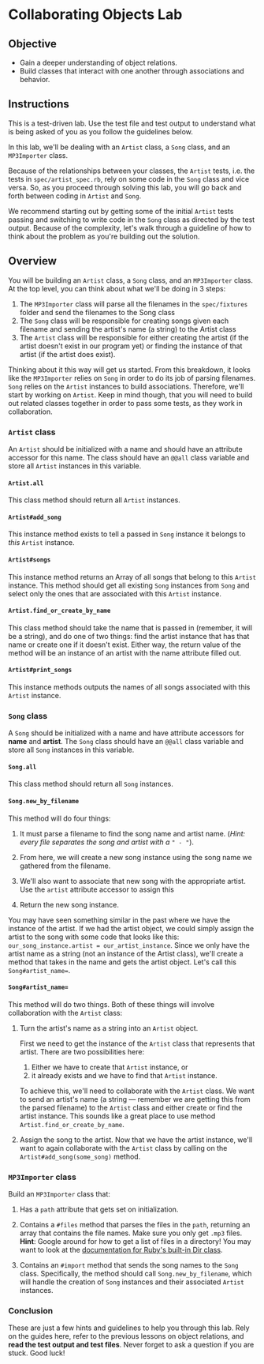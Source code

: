 # Collaborating Objects Lab

## Objective

- Gain a deeper understanding of object relations.
- Build classes that interact with one another through associations and behavior.

## Instructions

This is a test-driven lab. Use the test file and test output to understand what
is being asked of you as you follow the guidelines below.

In this lab, we'll be dealing with an `Artist` class, a `Song` class, and an
`MP3Importer` class.

Because of the relationships between your classes, the `Artist` tests, i.e. the
tests in `spec/artist_spec.rb`, rely on some code in the `Song` class and vice
versa. So, as you proceed through solving this lab, you will go back and forth
between coding in `Artist` and `Song`.

We recommend starting out by getting some of the initial `Artist` tests passing
and switching to write code in the `Song` class as directed by the test output.
Because of the complexity, let's walk through a guideline of how to think about
the problem as you're building out the solution.

## Overview

You will be building an `Artist` class, a `Song` class, and an `MP3Importer`
class. At the top level, you can think about what we'll be doing in 3 steps:

1. The `MP3Importer` class will parse all the filenames in the `spec/fixtures` folder
   and send the filenames to the Song class
2. The `Song` class will be responsible for creating songs given each filename and
   sending the artist's name (a string) to the Artist class
3. The `Artist` class will be responsible for either creating the artist (if the
   artist doesn't exist in our program yet) or finding the instance of that
   artist (if the artist does exist).

Thinking about it this way will get us started. From this breakdown, it looks
like the `MP3Importer` relies on `Song` in order to do its job of parsing
filenames. `Song` relies on the `Artist` instances to build associations.
Therefore, we'll start by working on `Artist`. Keep in mind though, that you
will need to build out related classes together in order to pass some tests, as
they work in collaboration.

### `Artist` class

An `Artist` should be initialized with a name and should have an attribute
accessor for this name. The class should have an `@@all` class variable and
store all `Artist` instances in this variable.

#### `Artist.all`

This class method should return all `Artist` instances.

#### `Artist#add_song`

This instance method exists to tell a passed in `Song` instance it belongs to
_this_ `Artist` instance.

#### `Artist#songs`

This instance method returns an Array of all songs that belong to this `Artist`
instance. This method should get all existing `Song` instances from `Song` and
select only the ones that are associated with this `Artist` instance.

#### `Artist.find_or_create_by_name`

This class method should take the name that is passed in (remember, it will be a
string), and do one of two things: find the artist instance that has that name
or create one if it doesn't exist. Either way, the return value of the method
will be an instance of an artist with the name attribute filled out.

#### `Artist#print_songs`

This instance methods outputs the names of all songs associated with this
`Artist` instance.

### `Song` class

A `Song` should be initialized with a name and have attribute accessors for
**name** and **artist**. The `Song` class should have an `@@all` class variable
and store all `Song` instances in this variable.

#### `Song.all`

This class method should return all `Song` instances.

#### `Song.new_by_filename`

This method will do four things:

1. It must parse a filename to find the song name and artist name. (_Hint: every
   file separates the song and artist with a `" - "`_).

2. From here, we will create a new song instance using the song name we gathered
   from the filename.

3. We'll also want to associate that new song with the appropriate artist. Use
   the `artist` attribute accessor to assign this

4. Return the new song instance.

You may have seen something similar in the past where we have the instance of
the artist. If we had the artist object, we could simply assign the artist to
the song with some code that looks like this: `our_song_instance.artist =
our_artist_instance`. Since we only have the artist name as a string (not an
instance of the Artist class), we'll create a method that takes in the name and
gets the artist object. Let's call this `Song#artist_name=`.

#### `Song#artist_name=`

This method will do two things. Both of these things will involve collaboration
with the `Artist` class:

1. Turn the artist's name as a string into an `Artist` object.

    First we need to get the instance of the `Artist` class that represents that
    artist. There are two possibilities here:

    1. Either we have to create that `Artist` instance, or
    2. it already exists and we have to find that `Artist` instance.

    To achieve this, we'll need to collaborate with the `Artist` class. We want
    to send an artist's name (a string &mdash; remember we are getting this from
    the parsed filename) to the `Artist` class and either create or find the
    artist instance. This sounds like a great place to use method
    `Artist.find_or_create_by_name`.

2. Assign the song to the artist. Now that we have the artist instance, we'll
    want to again collaborate with the `Artist` class by calling on the
    `Artist#add_song(some_song)` method.

### `MP3Importer` class

Build an `MP3Importer` class that:

1. Has a `path` attribute that gets set on initialization.

2. Contains a `#files` method that parses the files in the `path`, returning an
   array that contains the file names. Make sure you only get `.mp3` files.
   **Hint**: Google around for how to get a list of files in a directory! You
   may want to look at the [documentation for Ruby's built-in Dir
   class](https://ruby-doc.org/core-2.6.1/Dir.html).

3. Contains an `#import` method that sends the song names to the `Song` class.
   Specifically, the method should call `Song.new_by_filename`, which will
   handle the creation of `Song` instances and their associated `Artist`
   instances.

### Conclusion

These are just a few hints and guidelines to help you through this lab. Rely on
the guides here, refer to the previous lessons on object relations, and
**read the test output and test files**. Never forget to ask a question 
if you are stuck. Good luck!
